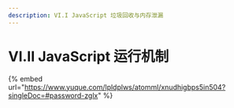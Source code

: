 ```yaml
---
description: VI.I JavaScript 垃圾回收与内存泄漏
---
```


# VI.II JavaScript 运行机制

























{% embed url="https://www.yuque.com/lpldplws/atomml/xnudhigbps5in504?singleDoc=#password-zglx" %}
